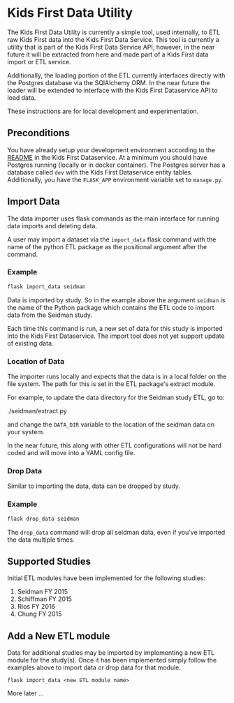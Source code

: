 Kids First Data Utility
=========================

The Kids First Data Utility is currently a simple tool, used internally, to ETL raw Kids First data into the Kids First Data Service. This tool is currently a utility that is part of the
Kids First Data Service API, however, in the near future it will be extracted from here
and made part of a Kids First data import or ETL service.

Additionally, the loading portion of the ETL currently interfaces directly with the Postgres database via the SQlAlchemy ORM.
In the near future the loader will be extended to interface with the Kids First Dataservice API to load data.

These instructions are for local development and experimentation.  

## Preconditions
You have already setup your development environment according to the [README](https://github.com/kids-first/kf-api-dataservice)
in the Kids First Dataservice. At a minimum you should have Postgres running (locally or in docker container).
The Postgres server has a database called `dev` with the Kids First Dataservice entity tables.
Additionally, you have the `FLASK_APP` environment variable set to `manage.py`.

## Import Data
The data importer uses flask commands as the main interface for running data imports and
deleting data.

A user may import a dataset via the `import_data` flask command with the name of the
python ETL package as the positional argument after the command.

### Example
```bash
flask import_data seidman
```

Data is imported by study. So in the example above the argument `seidman` is the name of the Python package which contains the ETL code to import data from the Seidman study.

Each time this command is run, a new set of data for this study is imported into
the Kids First Dataservice. The import tool does not yet support update of
existing data.

### Location of Data
The importer runs locally and expects that the data is in a local folder on the file system.
The path for this is set in the ETL package's extract module.

For example, to update the data directory for the Seidman study ETL, go to:

./seidman/extract.py

and change the `DATA_DIR` variable to the location of the seidman data on your system.

In the near future, this along with other ETL configurations will not be hard coded and will move into a YAML config file.

### Drop Data
Similar to importing the data, data can be dropped by study.

### Example
```bash
flask drop_data seidman
```  
The `drop_data` command will drop all seidman data, even if you've imported the data multiple times.

## Supported Studies
Initial ETL modules have been implemented for the following studies:

1. Seidman FY 2015
2. Schiffman FY 2015
3. Rios FY 2016
4. Chung FY 2015   

## Add a New ETL module
Data for additional studies may be imported by implementing a new ETL module
for the study(s). Once it has been implemented simply follow the examples above
to import data or drop data for that module.

`flask import_data <new ETL module name>`

More later ...
